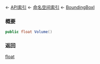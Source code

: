 ← [API索引](Api-Index) ← [命名空间索引](Namespace-Index) ← [BoundingBoxI](VRageMath.BoundingBoxI)

### 概要

```csharp
public float Volume()
```



### 返回

[float](https://docs.microsoft.com/en-us/dotnet/api/System.Single?view=netframework-4.6)



